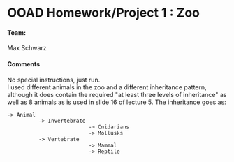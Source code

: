 # OOAD Homework/Project 1 : Zoo
#### Team: 
Max Schwarz
#### Comments
No special instructions, just run.<br/>
I used different animals in the zoo and a different inheritance pattern, although it does contain the required "at least three levels of inheritance" as well as 8 animals as is used in slide 16 of lecture 5.
The inheritance goes as: 

    -> Animal 
              -> Invertebrate 
                              -> Cnidarians
                              -> Mollusks
              -> Vertebrate   
                              -> Mammal
                              -> Reptile
